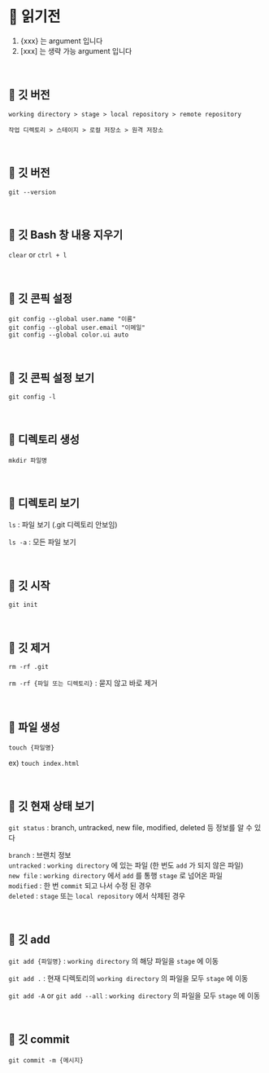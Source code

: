 # 📌 읽기전
1. {xxx} 는 argument 입니다
2. [xxx] 는 생략 가능 argument 입니다

<br>

##  📌 깃 버전
`working directory > stage > local repository > remote repository`

`작업 디렉토리 > 스테이지 > 로컬 저장소 > 원격 저장소`

<br>  

##  📌 깃 버전
`git --version`

<br>

##  📌 깃 Bash 창 내용 지우기
`clear` or `ctrl + l`  

<br>

##  📌 깃 콘픽 설정
`git config --global user.name "이름"`  
`git config --global user.email "이메일"`  
`git config --global color.ui auto`

<br>

##  📌 깃 콘픽 설정 보기
`git config -l`

<br>

##  📌 디렉토리 생성
`mkdir 파일명`

<br>

##  📌 디렉토리 보기
`ls` : 파일 보기 (.git 디렉토리 안보임)

`ls -a` : 모든 파일 보기

<br>

##  📌 깃 시작
`git init`

<br>

##  📌 깃 제거
`rm -rf .git`

`rm -rf {파일 또는 디렉토리}` : 묻지 않고 바로 제거

<br>

##  📌 파일 생성
`touch {파일명}`

 ex) `touch index.html`


<br>

##  📌 깃 현재 상태 보기
`git status` : branch, untracked,  new file, modified, deleted 등 정보를 알 수 있다


`branch` : 브랜치 정보  
`untracked` : `working directory` 에 있는 파일 (한 번도 `add` 가 되지 않은 파일)  
`new file` : `working directory` 에서 `add` 를 통행 `stage` 로 넘어온 파일  
`modified` : 한 번 `commit` 되고 나서 수정 된 경우  
`deleted` : `stage` 또는 `local repository` 에서 삭제된 경우


<br>

##  📌 깃 add
`git add {파일명}` : `working directory` 의 해당 파일을 `stage` 에 이동

`git add .` : 현재 디렉토리의 `working directory` 의 파일을 모두 `stage` 에 이동

`git add -A` or `git add --all` : `working directory` 의 파일을 모두 `stage` 에 이동

<br>

##  📌 깃 commit
`git commit -m {메시지}`






